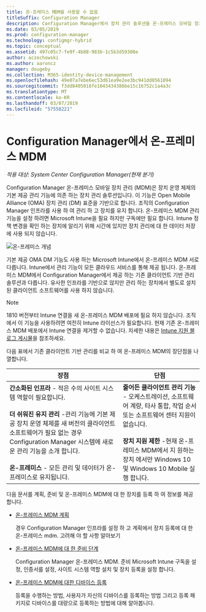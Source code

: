 ```yaml
---
title: 온-프레미스 MDM을 사용할 수 없음
titleSuffix: Configuration Manager
description: Configuration Manager에서 장치 관리 솔루션을 온-프레미스 모바일 장치 관리에 대해 알아봅니다
ms.date: 03/05/2019
ms.prod: configuration-manager
ms.technology: configmgr-hybrid
ms.topic: conceptual
ms.assetid: 497c05c7-fe9f-4b88-983b-1c5b3d59308e
author: aczechowski
ms.author: aaroncz
manager: dougeby
ms.collection: M365-identity-device-management
ms.openlocfilehash: 49e07a7ebe6ec53d61ea9e2ee3bc941dd8561094
ms.sourcegitcommit: f3dd8405018fe1043434386be15c16752c1a4a3c
ms.translationtype: MT
ms.contentlocale: ko-KR
ms.lasthandoff: 03/07/2019
ms.locfileid: "57558221"
---
```

# <a name="on-premises-mdm-in-configuration-manager"></a>Configuration Manager에서 온-프레미스 MDM

*적용 대상: System Center Configuration Manager(현재 분기)*

Configuration Manager 온-프레미스 모바일 장치 관리 (MDM)은 장치 운영 체제의 기본 제공 관리 기능에 의존 하는 장치 관리 솔루션입니다. 이 기능은 Open Mobile Alliance (OMA) 장치 관리 (DM) 표준을 기반으로 합니다. 조직의 Configuration Manager 인프라를 사용 하 여 관리 하 고 장치를 유지 합니다. 온-프레미스 MDM 관리 기능을 설정 하려면 Microsoft Intune을 필요 하지만 구독에만 필요 합니다. Intune 정책 변경을 확인 하는 장치에 알리기 위해 시간에 있지만 장치 관리에 대 한 데이터 저장에 사용 되지 않습니다.  

![온\-프레미스 개념](media/On-premises-conceptual.png)  

기본 제공 OMA DM 기능도 사용 하는 Microsoft Intune에서 온-프레미스 MDM 서로 다릅니다. Intune에서 관리 기능이 모든 클라우드 서비스를 통해 제공 됩니다. 온-프레미스 MDM에서 Configuration Manager에서 제공 하는 기존 클라이언트 기반 관리 솔루션과 다릅니다. 유사한 인프라를 기반으로 않지만 관리 하는 장치에서 별도로 설치 된 클라이언트 소프트웨어를 사용 하지 않습니다.  

> [!Note]  
> 1810 버전부터 Intune 연결을 새 온-프레미스 MDM 배포에 필요 하지 않습니다.<!--3607730, fka 1359124--> 조직에서 이 기능을 사용하려면 여전히 Intune 라이선스가 필요합니다. 현재 기존 온-프레미스 MDM 배포에서 Intune 연결을 제거할 수 없습니다. 자세한 내용은 [Intune 지원 블로그 게시물](https://techcommunity.microsoft.com/t5/Intune-Customer-Success/Move-from-Hybrid-Mobile-Device-Management-to-Intune-on-Azure/ba-p/280150)을 참조하세요.  

다음 표에서 기존 클라이언트 기반 관리를 비교 하 여 온-프레미스 MDM의 장단점을 나열합니다.  

|장점|단점|  
|----------------|-------------------|  
|**간소화된 인프라** - 적은 수의 사이트 시스템 역할이 필요합니다.<br /><br /> **더 쉬워진 유지 관리** -관리 기능에 기본 제공 장치 운영 체제를 새 버전의 클라이언트 소프트웨어가 필요 없는 경우 Configuration Manager 시스템에 새로운 관리 기능을 소개 합니다.<br /><br /> **온-프레미스** - 모든 관리 및 데이터가 온-프레미스로 유지됩니다.|**줄어든 클라이언트 관리 기능** - 오케스트레이션, 소프트웨어 계량, 타사 통합, 작업 순서 또는 소프트웨어 센터 지원이 없습니다.<br /><br /> **장치 지원 제한** -현재 온-프레미스 MDM에서 지 원하는 장치 에서만 Windows 10 및 Windows 10 Mobile 실행 합니다.|  

다음 문서를 계획, 준비 및 온-프레미스 MDM에 대 한 장치를 등록 하 여 정보를 제공 합니다.  

- [온-프레미스 MDM 계획](/sccm/mdm/plan-design/plan-on-premises-mdm)  

    경우 Configuration Manager 인프라를 설정 하 고 계획에서 장치 등록에 대 한 온-프레미스 mdm. 고려해 야 할 사항 알아보기  

- [온-프레미스 MDM에 대 한 준비 단계](/sccm/mdm/get-started/preparation-steps-for-on-premises-mdm)  

    Configuration Manager 온-프레미스 MDM. 준비 Microsoft Intune 구독을 설정, 인증서를 설정, 사이트 시스템 역할 설치 및 장치 등록을 설정 합니다.  

- [온-프레미스 MDM에 대한 디바이스 등록](/sccm/mdm/deploy-use/enroll-devices-on-premises-mdm)  

    등록을 수행하는 방법, 사용자가 자신의 디바이스를 등록하는 방법 그리고 등록 패키지로 디바이스를 대량으로 등록하는 방법에 대해 알아봅니다.  

